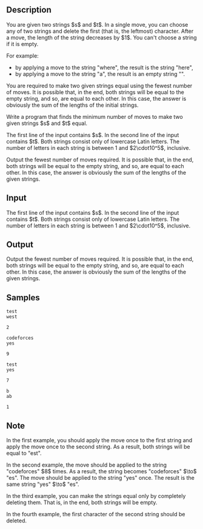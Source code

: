 ## Description

<div><p>You are given two strings $s$ and $t$. In a single move, you can choose any of two strings and delete the first (that is, the leftmost) character. After a move, the length of the string decreases by $1$. You can't choose a string if it is empty.</p><p>For example:</p><ul> <li> by applying a move to the string "<span class="tex-font-style-tt">where</span>", the result is the string "<span class="tex-font-style-tt">here</span>", </li><li> by applying a move to the string "<span class="tex-font-style-tt">a</span>", the result is an empty string "". </li></ul><p>You are required to make two given strings equal using the fewest number of moves. It is possible that, in the end, both strings will be equal to the empty string, and so, are equal to each other. In this case, the answer is obviously the sum of the lengths of the initial strings.</p><p>Write a program that finds the minimum number of moves to make two given strings $s$ and $t$ equal.</p></div><div class="input-specification"><p>The first line of the input contains $s$. In the second line of the input contains $t$. Both strings consist only of lowercase Latin letters. The number of letters in each string is between 1 and $2\cdot10^5$, inclusive.</p></div><div class="output-specification"><p>Output the fewest number of moves required. It is possible that, in the end, both strings will be equal to the empty string, and so, are equal to each other. In this case, the answer is obviously the sum of the lengths of the given strings.</p></div>

## Input

<p>The first line of the input contains $s$. In the second line of the input contains $t$. Both strings consist only of lowercase Latin letters. The number of letters in each string is between 1 and $2\cdot10^5$, inclusive.</p>

## Output

<p>Output the fewest number of moves required. It is possible that, in the end, both strings will be equal to the empty string, and so, are equal to each other. In this case, the answer is obviously the sum of the lengths of the given strings.</p>

## Samples

```input1
test
west

```

```output1
2

```






```input2
codeforces
yes

```

```output2
9

```






```input3
test
yes

```

```output3
7

```






```input4
b
ab

```

```output4
1

```




## Note

<p>In the first example, you should apply the move once to the first string and apply the move once to the second string. As a result, both strings will be equal to "<span class="tex-font-style-tt">est</span>".</p><p>In the second example, the move should be applied to the string "<span class="tex-font-style-tt">codeforces</span>" $8$ times. As a result, the string becomes "<span class="tex-font-style-tt"><span class="tex-font-style-striked">codeforc</span>es</span>" $\to$ "<span class="tex-font-style-tt">es</span>". The move should be applied to the string "<span class="tex-font-style-tt">yes</span>" once. The result is the same string "<span class="tex-font-style-tt"><span class="tex-font-style-striked">y</span>es</span>" $\to$ "<span class="tex-font-style-tt">es</span>".</p><p>In the third example, you can make the strings equal only by completely deleting them. That is, in the end, both strings will be empty.</p><p>In the fourth example, the first character of the second string should be deleted.</p>
